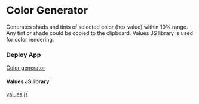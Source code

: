 # Color Generator
Generates shads and tints of selected color (hex value) within 10% range. Any tint or shade could be copied to the clipboard.
Values JS library is used for color rendering.

### Deploy App
[Color generator](https://color-generator-hex-shades.netlify.app/)

#### Values JS library

[values.js](https://github.com/noeldelgado/values.js)

